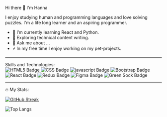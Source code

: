 Hi there 👋 I'm Hanna

I enjoy studying human and programming languages and love solving puzzles. I'm a life long learner and an aspiring programmer.
- 🌱 I’m currently learning React and Python.
- 🤔 Exploring technical content writing.
- 💬 Ask me about ...
- ⚡ In my free time I enjoy working on my pet-projects.
<hr>
Skills and Technologies:
<div>
  <img src="https://img.shields.io/badge/HTML5-E34F26?style=for-the-badge&logo=html5&logoColor=white" alt="HTML5 Badge"/>
  <img src="https://img.shields.io/badge/CSS3-1572B6?style=for-the-badge&logo=css3&logoColor=white" alt="CSS Badge"/>
  <img src="https://img.shields.io/badge/JavaScript-323330?style=for-the-badge&logo=javascript&logoColor=F7DF1E" alt="javascript Badge"/>
   <img src="https://img.shields.io/badge/Bootstrap-563D7C?style=for-the-badge&logo=bootstrap&logoColor=white" alt="Bootstrap Badge"/>
   <img src="https://img.shields.io/badge/React-20232A?style=for-the-badge&logo=react&logoColor=61DAFB" alt="React Badge"/>
  <img src="https://img.shields.io/badge/Redux-593D88?style=for-the-badge&logo=redux&logoColor=white" alt="Redux Badge"/>
  <img src="https://img.shields.io/badge/Figma-F24E1E?style=for-the-badge&logo=figma&logoColor=white" alt="Figma Badge"/>
  <img src="https://img.shields.io/badge/green%20sock-88CE02?style=for-the-badge&logo=greensock&logoColor=white" alt="Green Sock Badge"/>
</div>
<hr>
🔥 My Stats:

[![GitHub Streak](http://github-readme-streak-stats.herokuapp.com?user=Hanna-Slesarska&theme=dark&background=000000)](https://git.io/streak-stats)


![Top Langs](https://github-readme-stats.vercel.app/api/top-langs/?username=Hanna-Slesarska&layout=compact&theme=vision-friendly-dark)
